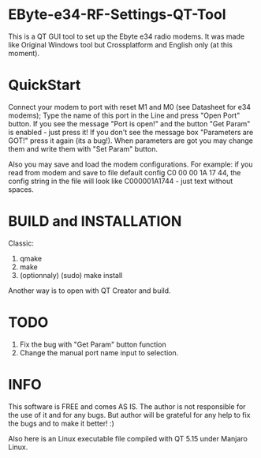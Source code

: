 # EByte-e34-RF-Settings-QT-Tool

This is a QT GUI tool to set up the Ebyte e34 radio modems.
It was made like Original Windows tool
but Crossplatform and English only (at this moment).

# QuickStart

Connect your modem to port with reset M1 and M0 (see Datasheet for e34 modems);
Type the name of this port in the Line and press "Open Port" button.
If you see the message "Port is open!" and the button "Get Param" is enabled - just press it!
If you don't see the message box "Parameters are GOT!" press it again (its a bug!).
When parameters are got you may change them and write them with "Set Param" button.

Also you may save and load the modem configurations.
For example: if you read from modem and save to file default config C0 00 00 1A 17 44,
the config string in the file will look like C000001A1744 - just text without spaces.

# BUILD and INSTALLATION

Classic:
1. qmake
2. make
3. (optionnaly) (sudo) make install

Another way is to open with QT Creator and build.

# TODO

1. Fix the bug with "Get Param" button function
2. Change the manual port name input to selection.

# INFO

This software is FREE and comes AS IS.
The author is not responsible for the use of it and for any bugs.
But author will be grateful for any help to fix the bugs and to make it better! :)

Also here is an Linux executable file compiled with QT 5.15 under Manjaro Linux.
